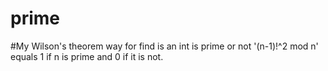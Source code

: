 # prime
#My Wilson's theorem way for find is an int is prime or not '(n-1)!^2 mod n' equals 1 if n is prime and 0 if it is not.
